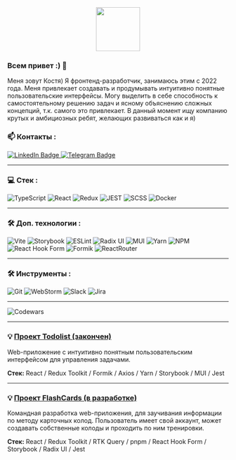<div id="header" align="center">
 <img src="https://media.giphy.com/media/v1.Y2lkPTc5MGI3NjExYTZmejEydDY5ajZkcjhmdzh0aHp6YWp4NDhqMW9lZ2htMW51NWM3MSZlcD12MV9pbnRlcm5hbF9naWZfYnlfaWQmY3Q9cw/FTFI4bczpUYAp4xuSt/giphy.gif" width="100"/>
</div>

### Всем привет :) 👋 <br/>

Меня зовут Костя)
Я фронтенд-разработчик, занимаюсь этим с 2022 года. Меня привлекает создавать и продумывать интуитивно понятные пользовательские интерфейсы. Могу выделить в себе способность к самостоятельному решению задач и ясному объяснению сложных концепций, т.к. самого это привлекает. В данный момент ищу компанию крутых и амбициозных ребят, желающих развиваться как и я)


### 📫 Контакты :
<div id="badges">
  <a href="https://www.linkedin.com/in/konstantin-lisitsky-422a4b2b4/">
    <img src="https://img.shields.io/badge/LinkedIn-blue?style=for-the-badge&logo=linkedin&logoColor=white" alt="LinkedIn Badge"/>
  </a>
  <a href="https://t.me/k_lisitsky">
    <img src="https://img.shields.io/badge/Telegram-32a9df?style=for-the-badge&logo=telegram&logoColor=white" alt="Telegram Badge"/>
  </a>
</div>


----


### 💻 Стек : <br/>

![TypeScript](https://img.shields.io/badge/TypeSctipt-316192?style=for-the-badge&logo=typescript&logoColor=white)
![React](https://img.shields.io/badge/react-%2320232a.svg?style=for-the-badge&logo=react&logoColor=%2361DAFB)
![Redux](https://img.shields.io/badge/redux-%23593d88.svg?style=for-the-badge&logo=redux&logoColor=white)
![JEST](https://img.shields.io/badge/Jest-323330?style=for-the-badge&logo=Jest&logoColor=white)
![SCSS](https://img.shields.io/badge/SCSS-black?style=for-the-badge&logo=eslint&logoColor=white)
![Docker](https://img.shields.io/badge/Docker-316192?style=for-the-badge&logo=docker&logoColor=white)


----


### 🛠️ Доп. технологии : <br/>

![Vite](https://img.shields.io/badge/vite-%23646CFF.svg?style=for-the-badge&logo=vite&logoColor=white)
![Storybook](https://img.shields.io/badge/-Storybook-FF4785?style=for-the-badge&logo=storybook&logoColor=white)
![ESLint](https://img.shields.io/badge/ESLint-4B3263?style=for-the-badge&logo=eslint&logoColor=white)
![Radix UI](https://img.shields.io/badge/radix%20ui-161618.svg?style=for-the-badge&logo=radix-ui&logoColor=white)
![MUI](https://img.shields.io/badge/MUI-%230081CB.svg?style=for-the-badge&logo=mui&logoColor=white)
![Yarn](https://img.shields.io/badge/yarn-%232C8EBB.svg?style=for-the-badge&logo=yarn&logoColor=white)
![NPM](https://img.shields.io/badge/NPM-%23CB3837.svg?style=for-the-badge&logo=npm&logoColor=white)
![React Hook Form](https://img.shields.io/badge/React%20Hook%20Form-%23EC5990.svg?style=for-the-badge&logo=reacthookform&logoColor=white)
![Formik](https://img.shields.io/badge/Formik-0052cc?style=for-the-badge&logo=eslint&logoColor=white)
![ReactRouter](https://img.shields.io/badge/React_Router-CA4245?style=for-the-badge&logo=react-router&logoColor=white)


----


### 🛠️ Инструменты : <br/>

![Git](https://img.shields.io/badge/git-%23F05033.svg?style=for-the-badge&logo=git&logoColor=white)
![WebStorm](https://img.shields.io/badge/webstorm-143?style=for-the-badge&logo=webstorm&logoColor=white&color=black)
![Slack](https://img.shields.io/badge/Slack-4A154B?style=for-the-badge&logo=slack&logoColor=white)
![Jira](https://img.shields.io/badge/jira-%230A0FFF.svg?style=for-the-badge&logo=jira&logoColor=white)


----


![Codewars](https://github.r2v.ch/codewars?user=ShaniDesu&theme=gradient)


----


### 💡 [Проект Todolist (закончен)](https://it-incubator-todolist.vercel.app/login) <br/>
Web-приложение с интуитивно понятным пользовательским интерфейсом для управления задачами.<br/>

**Стек:** React / Redux Toolkit / Formik / Axios / Yarn / Storybook / MUI / Jest


----


### 💡 [Проект FlashCards (в разработке)](https://github.com/SempaiDarcy/flash_cards)  <br/>
Командная разработка web-приложения, для заучивания информации по методу карточных колод. Пользователь имеет свой аккаунт, может создавать собственные колоды и проходить по ним тренировки.<br/>

**Стек:** React / Redux Toolkit / RTK Query / pnpm / React Hook Form / Storybook / Radix UI / Jest










